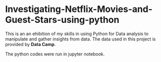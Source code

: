 # Investigating-Netflix-Movies-and-Guest-Stars-using-python
This is an an ehibition of my skills in using Python for Data analysis to manipulate and gather insights from data.
The data used in this project is provided by **Data Camp**. 

The python codes were run in jupyter notebook.



